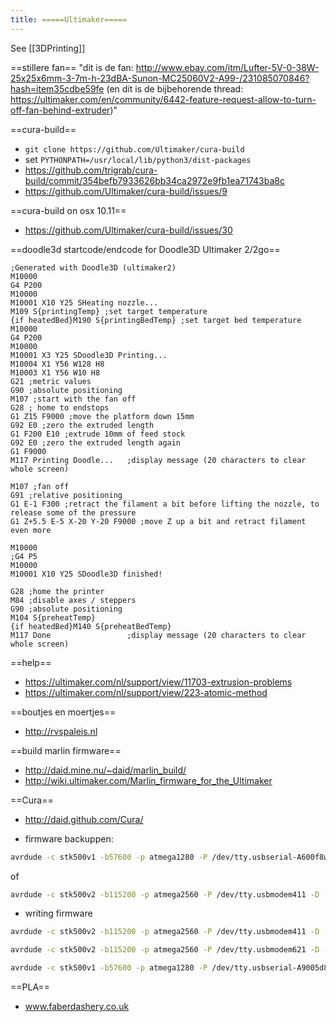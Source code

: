 ```yaml
---
title: =====Ultimaker=====
---
```


See [[3DPrinting]]

==stillere fan==
"dit is de fan: http://www.ebay.com/itm/Lufter-5V-0-38W-25x25x6mm-3-7m-h-23dBA-Sunon-MC25060V2-A99-/231085070846?hash=item35cdbe59fe
(en dit is de bijbehorende thread: https://ultimaker.com/en/community/6442-feature-request-allow-to-turn-off-fan-behind-extruder)"

==cura-build==
* `git clone https://github.com/Ultimaker/cura-build`
* set `PYTHONPATH=/usr/local/lib/python3/dist-packages`
* https://github.com/trigrab/cura-build/commit/354befb7933626bb34ca2972e9fb1ea71743ba8c
* https://github.com/Ultimaker/cura-build/issues/9

==cura-build on osx 10.11==
* https://github.com/Ultimaker/cura-build/issues/30


==doodle3d startcode/endcode for Doodle3D Ultimaker 2/2go==
```
;Generated with Doodle3D (ultimaker2)
M10000
G4 P200
M10000
M10001 X10 Y25 SHeating nozzle...
M109 S{printingTemp} ;set target temperature 
{if heatedBed}M190 S{printingBedTemp} ;set target bed temperature
M10000
G4 P200 
M10000
M10001 X3 Y25 SDoodle3D Printing...
M10004 X1 Y56 W128 H8
M10003 X1 Y56 W10 H8
G21 ;metric values
G90 ;absolute positioning
M107 ;start with the fan off
G28 ; home to endstops
G1 Z15 F9000 ;move the platform down 15mm
G92 E0 ;zero the extruded length
G1 F200 E10 ;extrude 10mm of feed stock
G92 E0 ;zero the extruded length again
G1 F9000
M117 Printing Doodle...   ;display message (20 characters to clear whole screen)
```

```
M107 ;fan off
G91 ;relative positioning
G1 E-1 F300 ;retract the filament a bit before lifting the nozzle, to release some of the pressure
G1 Z+5.5 E-5 X-20 Y-20 F9000 ;move Z up a bit and retract filament even more

M10000
;G4 P5
M10000
M10001 X10 Y25 SDoodle3D finished!

G28 ;home the printer
M84 ;disable axes / steppers
G90 ;absolute positioning
M104 S{preheatTemp}
{if heatedBed}M140 S{preheatBedTemp}
M117 Done                 ;display message (20 characters to clear whole screen)
```


==help==
* https://ultimaker.com/nl/support/view/11703-extrusion-problems
* https://ultimaker.com/nl/support/view/223-atomic-method

==boutjes en moertjes==
* http://rvspaleis.nl

==build marlin firmware==
* http://daid.mine.nu/~daid/marlin_build/
* http://wiki.ultimaker.com/Marlin_firmware_for_the_Ultimaker

==Cura==
* http://daid.github.com/Cura/

* firmware backuppen:
```bash
avrdude -c stk500v1 -b57600 -p atmega1280 -P /dev/tty.usbserial-A600f8w2 -D -Uflash:r:firmware.hex:i
```
of
```bash
avrdude -c stk500v2 -b115200 -p atmega2560 -P /dev/tty.usbmodem411 -D -Uflash:r:firmware.hex:i
```

* writing firmware
```bash
avrdude -c stk500v2 -b115200 -p atmega2560 -P /dev/tty.usbmodem411 -D -Uflash:w:firmware.hex:i
```
```bash
avrdude -c stk500v2 -b115200 -p atmega2560 -P /dev/tty.usbmodem621 -D -Uflash:w:cfg_4fd875a44fb67.hex.txt:i
```

```bash
avrdude -c stk500v1 -b57600 -p atmega1280 -P /dev/tty.usbserial-A9005d8c -D -Uflash:w:firmware.hex:i
```

==PLA==
* www.faberdashery.co.uk
